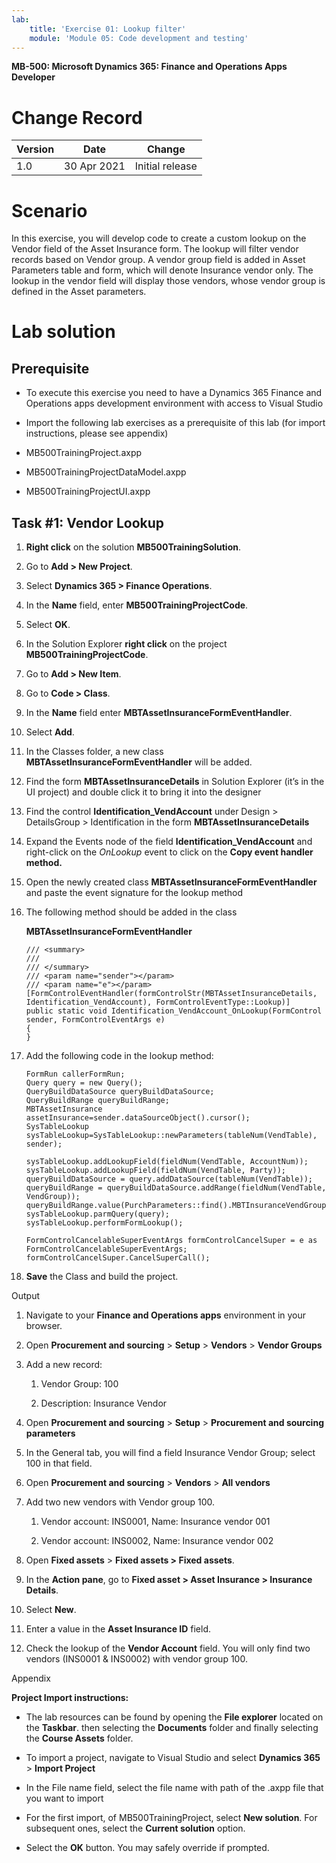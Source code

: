 ```yaml
---
lab:
    title: 'Exercise 01: Lookup filter'
    module: 'Module 05: Code development and testing'
---
```


**MB-500: Microsoft Dynamics 365: Finance and Operations Apps Developer**


Change Record
=============

| Version | Date        | Change                                                                                                                                                                                           |
|---------|-------------|--------------------------------------------------------------------------------------------------------------------------------------------------------------------------------------------------|
| 1.0     | 30 Apr 2021 | Initial release                                                                                                                                                                                  |


Scenario
========

In this exercise, you will develop code to create a custom lookup on the Vendor
field of the Asset Insurance form. The lookup will filter vendor records based
on Vendor group. A vendor group field is added in Asset Parameters table and
form, which will denote Insurance vendor only. The lookup in the vendor field
will display those vendors, whose vendor group is defined in the Asset
parameters.

Lab solution
============

Prerequisite
------------

-   To execute this exercise you need to have a Dynamics 365 Finance and
    Operations apps development environment with access to Visual Studio

-   Import the following lab exercises as a prerequisite of this lab (for import
    instructions, please see appendix)

-   MB500TrainingProject.axpp

-   MB500TrainingProjectDataModel.axpp

-   MB500TrainingProjectUI.axpp

Task \#1: Vendor Lookup
-----------------------

1.  **Right click** on the solution **MB500TrainingSolution**.

2.  Go to **Add \> New Project**.

3.  Select **Dynamics 365 \> Finance Operations**.

4.  In the **Name** field, enter **MB500TrainingProjectCode**.

5.  Select **OK**.


6.  In the Solution Explorer **right click** on the project
    **MB500TrainingProjectCode**.

7.  Go to **Add \> New Item**.

8.  Go to **Code \> Class**.

9.  In the **Name** field enter **MBTAssetInsuranceFormEventHandler**.

10. Select **Add**.

11. In the Classes folder, a new class **MBTAssetInsuranceFormEventHandler**
    will be added.

12. Find the form **MBTAssetInsuranceDetails** in Solution Explorer (it’s in the
    UI project) and double click it to bring it into the designer

13. Find the control **Identification_VendAccount** under Design \> DetailsGroup
    \> Identification in the form **MBTAssetInsuranceDetails**

14. Expand the Events node of the field **Identification_VendAccount** and
    right-click on the *OnLookup* event to click on the **Copy event handler
    method.**

15. Open the newly created class **MBTAssetInsuranceFormEventHandler** and paste
    the event signature for the lookup method

16. The following method should be added in the class

    **MBTAssetInsuranceFormEventHandler**

		/// <summary>
		///
		/// </summary>
		/// <param name="sender"></param>
		/// <param name="e"></param>
		[FormControlEventHandler(formControlStr(MBTAssetInsuranceDetails, Identification_VendAccount), FormControlEventType::Lookup)]
		public static void Identification_VendAccount_OnLookup(FormControl sender, FormControlEventArgs e)
		{
		}


17. Add the following code in the lookup method:

		FormRun callerFormRun;
		Query query = new Query();
		QueryBuildDataSource queryBuildDataSource;
		QueryBuildRange queryBuildRange;
		MBTAssetInsurance assetInsurance=sender.dataSourceObject().cursor();
		SysTableLookup sysTableLookup=SysTableLookup::newParameters(tableNum(VendTable), sender);

		sysTableLookup.addLookupField(fieldNum(VendTable, AccountNum));
		sysTableLookup.addLookupField(fieldNum(VendTable, Party));
		queryBuildDataSource = query.addDataSource(tableNum(VendTable));
		queryBuildRange = queryBuildDataSource.addRange(fieldNum(VendTable, VendGroup));
		queryBuildRange.value(PurchParameters::find().MBTInsuranceVendGroup);
		sysTableLookup.parmQuery(query);
		sysTableLookup.performFormLookup();

		FormControlCancelableSuperEventArgs formControlCancelSuper = e as
		FormControlCancelableSuperEventArgs;
		formControlCancelSuper.CancelSuperCall();


18. **Save** the Class and build the project.

Output

1.  Navigate to your **Finance and Operations apps** environment in your
    browser.

2.  Open **Procurement and sourcing** \> **Setup** \> **Vendors** \> **Vendor
    Groups**

3.  Add a new record:

    1.  Vendor Group: 100

    2.  Description: Insurance Vendor

4.  Open **Procurement and sourcing** \> **Setup** \> **Procurement and sourcing
    parameters**

5.  In the General tab, you will find a field Insurance Vendor Group; select 100
    in that field.

6.  Open **Procurement and sourcing** \> **Vendors** \> **All vendors**

7.  Add two new vendors with Vendor group 100.

    1.  Vendor account: INS0001, Name: Insurance vendor 001

    2.  Vendor account: INS0002, Name: Insurance vendor 002

8.  Open **Fixed assets** \> **Fixed assets \> Fixed assets**.

9.  In the **Action pane**, go to **Fixed asset \> Asset Insurance \> Insurance
    Details**.

10. Select **New**.

11. Enter a value in the **Asset Insurance ID** field.

12. Check the lookup of the **Vendor Account** field. You will only find two
    vendors (INS0001 & INS0002) with vendor group 100.

Appendix 

**Project Import instructions:**  

-   The lab resources can be found by opening the **File explorer** located on the **Taskbar**. then selecting the **Documents** folder and finally selecting the **Course Assets** folder.

-   To import a project, navigate to Visual Studio and select **Dynamics 365**
    \> **Import Project** 

-   In the File name field, select the file name with path of the .axpp file
    that you want to import 

-   For the first import, of MB500TrainingProject, select **New solution**. For
    subsequent ones, select the **Current solution** option.

-   Select the **OK** button. You may safely override if prompted.
